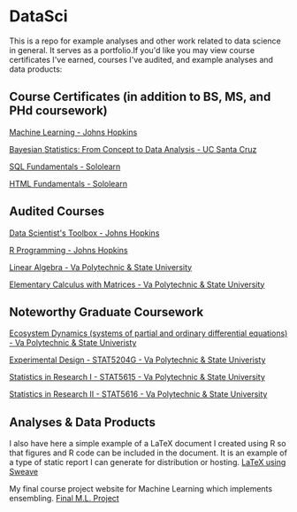 # DataSci
This is a repo for example analyses and other work related to data science in general. It serves as a portfolio.If you'd like you may view course certificates I've earned, courses I've audited, and example analyses and data products:

## Course Certificates (in addition to BS, MS, and PHd coursework)
[Machine Learning - Johns Hopkins](https://github.com/eruss4073/DataSci/blob/master/ML_cert_EMR.pdf)

[Bayesian Statistics: From Concept to Data Analysis - UC Santa Cruz](https://github.com/eruss4073/DataSci/blob/master/Bayes_cert_EMR.pdf)

[SQL Fundamentals - Sololearn](https://github.com/eruss4073/DataSci/blob/master/SQL_cert_EMR.pdf)

[HTML Fundamentals - Sololearn](https://github.com/eruss4073/DataSci/blob/master/HTML_cert_EMR.pdf)


## Audited Courses
[Data Scientist's Toolbox - Johns Hopkins](https://www.coursera.org/learn/data-scientists-tools)

[R Programming  - Johns Hopkins](https://www.coursera.org/learn/r-programming)

[Linear Algebra - Va Polytechnic & State University](http://www.emporium.vt.edu/math1114/)

[Elementary Calculus with Matrices - Va Polytechnic & State University](http://www.emporium.vt.edu/math1526/)


## Noteworthy Graduate Coursework
[Ecosystem Dynamics (systems of partial and ordinary differential equations) - Va Polytechnic & State Univeristy](http://epics.frec.vt.edu/?page_id=85)

[Experimental Design - STAT5204G - Va Polytechnic & State Univeristy](https://secure.graduateschool.vt.edu/graduate_catalog/program.htm?programID=002d14431ce38e83011ce38e94330023)

[Statistics in Research I - STAT5615 - Va Polytechnic & State University](https://secure.graduateschool.vt.edu/graduate_catalog/program.htm?programID=002d14431ce38e83011ce38e94330023)

[Statistics in Research II - STAT5616 - Va Polytechnic & State University](https://secure.graduateschool.vt.edu/graduate_catalog/program.htm?programID=002d14431ce38e83011ce38e94330023)

## Analyses & Data Products
I also have here a simple example of a LaTeX document I created using R so that figures and R code can be included in the document. It is an example of a type of static report I can generate for distribution or hosting. [LaTeX using Sweave](https://github.com/eruss4073/DataSci/blob/master/SweaveTest1.pdf)

My final course project website for Machine Learning which implements ensembling. [Final M.L. Project](https://eruss4073.github.io/grandmaster/)




